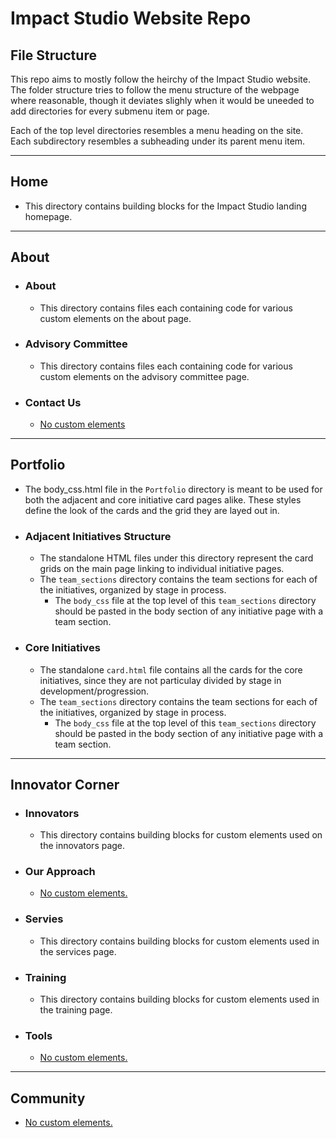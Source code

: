 # Impact Studio Website Repo

## File Structure

This repo aims to mostly follow the heirchy of the Impact Studio website. The folder structure tries to follow the menu structure of the webpage where reasonable, though it deviates slighly when it would be uneeded to add directories for every submenu item or page.

Each of the top level directories resembles a menu heading on the site.
Each subdirectory resembles a subheading under its parent menu item.

---

## Home
- This directory contains building blocks for the Impact Studio landing homepage.

---

## About

- ### About
  - This directory contains files each containing code for various custom elements on the about page.

- ### Advisory Committee
  - This directory contains files each containing code for various custom elements on the advisory committee page.

- ### Contact Us
  - <u>No custom elements</u>


---

## Portfolio
- The body_css.html file in the `Portfolio` directory is meant to be used for both the adjacent and core initiative card pages alike. These styles define the look of the cards and the grid they are layed out in.


- ### Adjacent Initiatives Structure
  - The standalone HTML files under this directory represent the card grids on the main page linking to individual initiative pages.
  - The `team_sections` directory contains the team sections for each of the initiatives, organized by stage in process. 
    - The `body_css` file at the top level of this `team_sections` directory should be pasted in the body section of any initiative page with a team section.

- ### Core Initiatives
  - The standalone `card.html` file contains all the cards for the core initiatives, since they are not particulay divided by stage in development/progression.
  - The `team_sections` directory contains the team sections for each of the initiatives, organized by stage in process. 
    - The `body_css` file at the top level of this `team_sections` directory should be pasted in the body section of any initiative page with a team section.

---

## Innovator Corner

- ### Innovators
  - This directory contains building blocks for custom elements used on the innovators page.
- ### Our Approach
  - <u>No custom elements.</u>
- ### Servies
  - This directory contains building blocks for custom elements used in the services page.
- ### Training
  - This directory contains building blocks for custom elements used in the training page.
- ### Tools
  - <u>No custom elements.</u>

--- 

## Community
- <u>No custom elements.</u>